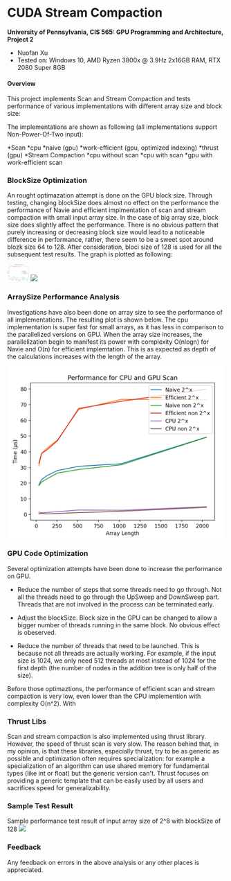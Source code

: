 CUDA Stream Compaction
======================

**University of Pennsylvania, CIS 565: GPU Programming and Architecture, Project 2**

* Nuofan Xu
* Tested on: Windows 10, AMD Ryzen 3800x @ 3.9Hz 2x16GB RAM, RTX 2080 Super 8GB

#### Overview 

This project implements Scan and Stream Compaction and tests performance of various implementations with different array size and block size:

The implementations are shown as following (all implementations support Non-Power-Of-Two input):

*Scan 
    *cpu
    *naive (gpu)
    *work-efficient (gpu, optimized indexing)
    *thrust (gpu)
*Stream Compaction
    *cpu without scan
    *cpu with scan
    *gpu with work-efficient scan

### BlockSize Optimization
An rought optimazation attempt is done on the GPU block size. Through testing, changing blockSize does almost no effect on the performance the performance of Navie and efficient implmentation of scan and stream compaction with small input array size. In the case of big array size, block size does slightly affect the performance. There is no obvious pattern that purely increasing or decreasing block size would lead to a noticeable difference in performance, rather, there seem to be a sweet spot around blozk size 64 to 128. After consideration, bloci size of 128 is used for all the subsequent test results. The graph is plotted as following:
<p float="left">
  <img src="/img/block_size.PNG" width="50" />
  <img src="/block_size_big_array.PNG" width="50" /> 
</p>
<!-- ![](img/block_size.PNG) -->

### ArraySize Performance Analysis
Investigations have also been done on array size to see the performance of all implementations. The resulting plot is shown below. The cpu implementation is super fast for small arrays, as it has less in comparison to the parallelized versions on GPU. When the array size increases, the parallelization begin to manifest its power with complexity O(nlogn) for Navie and O(n) for efficient implemtation. This is as expected as depth of the calculations increases with the length of the array. 

![](img/array_length.PNG)

### GPU Code Optimization
Several optimization attempts have been done to increase the performance on GPU.
* Reduce the number of steps that some threads need to go through.
Not all the threads need to go through the UpSweep and DownSweep part. Threads that are not involved in the process can be terminated early.

* Adjust the blockSize.
Block size in the GPU can be changed to allow a bigger number of threads running in the same block. No obvious effect is obeserved.

* Reduce the number of threads that need to be launched.
This is because not all threads are actually working. For example, if the input size is 1024, we only need 512 threads at most instead of 1024 for the first depth (the number of nodes in the addition tree is only half of the size).

Before those optimaztions, the performance of efficient scan and stream compaction is very low, even lower than the CPU implemention with complexity O(n^2). With 

### Thrust Libs
Scan and stream compaction is also implemented using thrust library. However, the speed of thrust scan is very slow. The reason behind that, in my opinion, is that these libraries, especially thrust, try to be as generic as possible and optimization often requires specialization: for example a specialization of an algorithm can use shared memory for fundamental types (like int or float) but the generic version can't. Thrust focuses on providing a generic template that can be easily used by all users and sacrifices speed for generalizability.

### Sample Test Result

Sample performance test result of input array size of 2^8 with blockSize of 128
![](img/raw_0.PNG)

### Feedback
Any feedback on errors in the above analysis or any other places is appreciated.